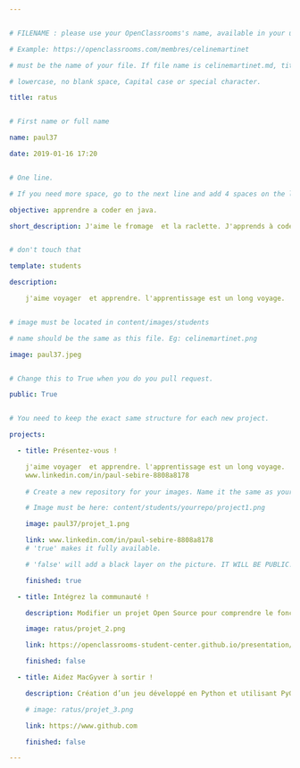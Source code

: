 ```yaml
---


# FILENAME : please use your OpenClassrooms's name, available in your url.

# Example: https://openclassrooms.com/membres/celinemartinet

# must be the name of your file. If file name is celinemartinet.md, title is celinemartinet.

# lowercase, no blank space, Capital case or special character.

title: ratus


# First name or full name

name: paul37

date: 2019-01-16 17:20


# One line.

# If you need more space, go to the next line and add 4 spaces on the left, as in 'description'.

objective: apprendre a coder en java.

short_description: J'aime le fromage  et la raclette. J'apprends à coder.


# don't touch that

template: students

description:

    j'aime voyager  et apprendre. l'apprentissage est un long voyage.


# image must be located in content/images/students

# name should be the same as this file. Eg: celinemartinet.png

image: paul37.jpeg


# Change this to True when you do you pull request.

public: True


# You need to keep the exact same structure for each new project.

projects:

  - title: Présentez-vous !

    j'aime voyager  et apprendre. l'apprentissage est un long voyage.
    www.linkedin.com/in/paul-sebire-8808a8178
	
    # Create a new repository for your images. Name it the same as your nickname and profile picture.

    # Image must be here: content/students/yourrepo/project1.png

    image: paul37/projet_1.png

    link: www.linkedin.com/in/paul-sebire-8808a8178
    # 'true' makes it fully available.

    # 'false' will add a black layer on the picture. IT WILL BE PUBLIC!

    finished: true

  - title: Intégrez la communauté !

    description: Modifier un projet Open Source pour comprendre le fonctionnement de Git, de Github et des pull requests. 

    image: ratus/projet_2.png

    link: https://openclassrooms-student-center.github.io/presentation/students/ratus.html

    finished: false

  - title: Aidez MacGyver à sortir !

    description: Création d’un jeu développé en Python et utilisant PyGame.

    # image: ratus/projet_3.png

    link: https://www.github.com

    finished: false

---
```

